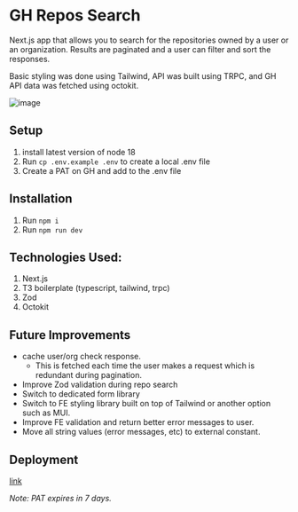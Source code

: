 # GH Repos Search

Next.js app that allows you to search for the repositories owned by a user or an organization. Results are paginated and a user can filter and sort the responses. 

Basic styling was done using Tailwind, API was built using TRPC, and GH API data was fetched using octokit.

![image](https://github.com/dominic-farquharson/gh-repo-search/assets/22961764/b7d76315-f920-4bcd-8f37-e3e754382e66)


## Setup
1. install latest version of node 18
1. Run `cp .env.example .env` to create a local .env file
  1. Create a PAT on GH and add to the .env file

## Installation
1. Run `npm i`
1. Run `npm run dev`

## Technologies Used:
1. Next.js
1. T3 boilerplate (typescript, tailwind, trpc)
1. Zod
1. Octokit

## Future Improvements
- cache user/org check response. 
  - This is fetched each time the user makes a request which is redundant during pagination.
- Improve Zod validation during repo search
- Switch to dedicated form library
- Switch to FE styling library built on top of Tailwind or another option such as MUI.
- Improve FE validation and return better error messages to user.
- Move all string values (error messages, etc) to external constant.

## Deployment
[link](https://gh-repo-search-sepia.vercel.app/)

*Note: PAT expires in 7 days.*
